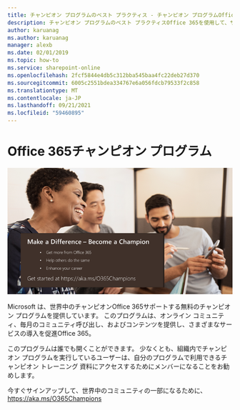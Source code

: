 ```yaml
---
title: チャンピオン プログラムのベスト プラクティス - チャンピオン プログラムOffice 365参加する
description: チャンピオン プログラムのベスト プラクティスOffice 365を使用して、サポートプログラムの導入を促進する
author: karuanag
ms.author: karuanag
manager: alexb
ms.date: 02/01/2019
ms.topic: how-to
ms.service: sharepoint-online
ms.openlocfilehash: 2fcf5844e4db5c312bba545baa4fc22deb27d370
ms.sourcegitcommit: 6005c2551bdea334767e6a056fdcb79533f2c858
ms.translationtype: MT
ms.contentlocale: ja-JP
ms.lasthandoff: 09/21/2021
ms.locfileid: "59460895"
---
```

# <a name="office-365-champions-program"></a>Office 365チャンピオン プログラム 

![違いをチャンピオンにする](media/makeadifference.png)

Microsoft は、世界中のチャンピオンOffice 365サポートする無料のチャンピオン プログラムを提供しています。  このプログラムは、オンライン コミュニティ、毎月のコミュニティ呼び出し、およびコンテンツを提供し、さまざまなサービスの導入を促進Office 365。

このプログラムは誰でも開くことができます。  少なくとも、組織内でチャンピオン プログラムを実行しているユーザーは、自分のプログラムで利用できるチャンピオン トレーニング 資料にアクセスするためにメンバーになることをお勧めします。 

今すぐサインアップして、世界中のコミュニティの一部になるために、 https://aka.ms/O365Champions  
